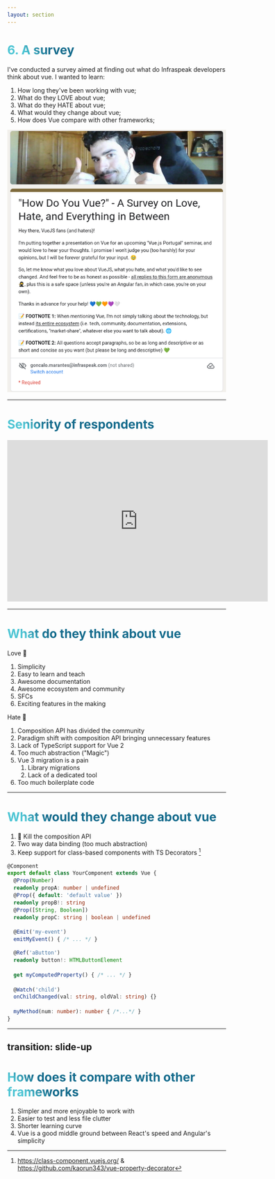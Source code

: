 ```yaml
---
layout: section
---
```


# 6. A survey

<div grid="~ cols-3">

<div col="span-2">

I've conducted a survey aimed at finding out what do Infraspeak developers think about vue. I wanted to learn:

1. How long they've been working with vue;
2. What do they LOVE about vue;
3. What do they HATE about vue;
4. What would they change about vue;
5. How does Vue compare with other frameworks;

</div>
</div>

<img
  position="absolute"
  bottom="6"
  right="64"
  rotate="10"
  class="w-50"
  src="/img/survey.png"
  shadow="xl"
/>

<style>
h1 {
    background-color: #2B90B6;
    background-image: linear-gradient(45deg, #4EC5D4 10%, #146b8c 20%);
    background-size: 100%;
    -webkit-background-clip: text;
    -moz-background-clip: text;
    -webkit-text-fill-color: transparent;
    -moz-text-fill-color: transparent;
}
</style>

---

# Seniority of respondents

<iframe class="mx-auto" width="600" height="371" seamless frameborder="0" scrolling="no" src="https://docs.google.com/spreadsheets/d/e/2PACX-1vT3RPFemS8aIqaTmqsTEbafwi4zipdSNJs2ITZRXtm7UJGdFDQJzpGKIcgJwHQaDBO69lPGATM4ImY4/pubchart?oid=1624060856&amp;format=interactive"></iframe>

---

# What do they think about vue

<div grid="~ cols-2 gap-2">

<div v-click>

<p text="center xl">Love 💚</p> 

1. Simplicity
2. Easy to learn and teach
3. Awesome documentation
4. Awesome ecosystem and community
5. SFCs
6. Exciting features in the making

</div>

<div v-click>

<p text="center xl">Hate 🤬</p> 

1. Composition API has divided the community
2. Paradigm shift with composition API bringing unnecessary features
3. Lack of TypeScript support for Vue 2
4. Too much abstraction ("Magic")
5. Vue 3 migration is a pain
    1. Library migrations
    2. Lack of a dedicated tool
6. Too much boilerplate code

</div>

</div>

---

# What would they change about vue

1. 🔪 Kill the composition API
2. Two way data binding (too much abstraction)
3. Keep support for class-based components with TS Decorators [^1]

<div grid="~ cols-2 gap-2" v-click>

<div>

```ts
@Component
export default class YourComponent extends Vue {
  @Prop(Number)
  readonly propA: number | undefined
  @Prop({ default: 'default value' })
  readonly propB!: string
  @Prop([String, Boolean])
  readonly propC: string | boolean | undefined

  @Emit('my-event')
  emitMyEvent() { /* ... */ }
```

</div>

<div>

```ts
  @Ref('aButton')
  readonly button!: HTMLButtonElement

  get myComputedProperty() { /* ... */ }
  
  @Watch('child')
  onChildChanged(val: string, oldVal: string) {}

  myMethod(num: number): number { /*...*/ }
}
```

</div>
</div>


[^1]: https://class-component.vuejs.org/ & https://github.com/kaorun343/vue-property-decorator

---
transition: slide-up
---

# How does it compare with other frameworks

1. Simpler and more enjoyable to work with
2. Easier to test and less file clutter
3. Shorter learning curve
4. Vue is a good middle ground between React's speed and Angular's simplicity
